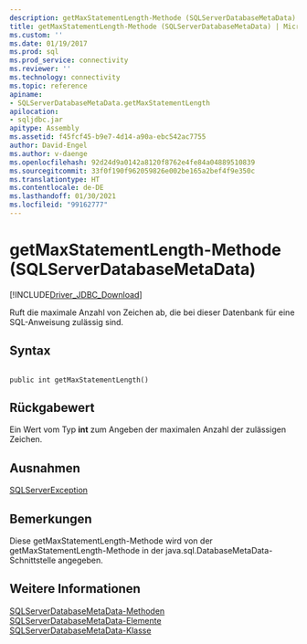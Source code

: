```yaml
---
description: getMaxStatementLength-Methode (SQLServerDatabaseMetaData)
title: getMaxStatementLength-Methode (SQLServerDatabaseMetaData) | Microsoft-Dokumentation
ms.custom: ''
ms.date: 01/19/2017
ms.prod: sql
ms.prod_service: connectivity
ms.reviewer: ''
ms.technology: connectivity
ms.topic: reference
apiname:
- SQLServerDatabaseMetaData.getMaxStatementLength
apilocation:
- sqljdbc.jar
apitype: Assembly
ms.assetid: f45fcf45-b9e7-4d14-a90a-ebc542ac7755
author: David-Engel
ms.author: v-daenge
ms.openlocfilehash: 92d24d9a0142a8120f8762e4fe84a04889510839
ms.sourcegitcommit: 33f0f190f962059826e002be165a2bef4f9e350c
ms.translationtype: HT
ms.contentlocale: de-DE
ms.lasthandoff: 01/30/2021
ms.locfileid: "99162777"
---
```

# <a name="getmaxstatementlength-method-sqlserverdatabasemetadata"></a>getMaxStatementLength-Methode (SQLServerDatabaseMetaData)
[!INCLUDE[Driver_JDBC_Download](../../../includes/driver_jdbc_download.md)]

  Ruft die maximale Anzahl von Zeichen ab, die bei dieser Datenbank für eine SQL-Anweisung zulässig sind.  
  
## <a name="syntax"></a>Syntax  
  
```  
  
public int getMaxStatementLength()  
```  
  
## <a name="return-value"></a>Rückgabewert  
 Ein Wert vom Typ **int** zum Angeben der maximalen Anzahl der zulässigen Zeichen.  
  
## <a name="exceptions"></a>Ausnahmen  
 [SQLServerException](../../../connect/jdbc/reference/sqlserverexception-class.md)  
  
## <a name="remarks"></a>Bemerkungen  
 Diese getMaxStatementLength-Methode wird von der getMaxStatementLength-Methode in der java.sql.DatabaseMetaData-Schnittstelle angegeben.  
  
## <a name="see-also"></a>Weitere Informationen  
 [SQLServerDatabaseMetaData-Methoden](../../../connect/jdbc/reference/sqlserverdatabasemetadata-methods.md)   
 [SQLServerDatabaseMetaData-Elemente](../../../connect/jdbc/reference/sqlserverdatabasemetadata-members.md)   
 [SQLServerDatabaseMetaData-Klasse](../../../connect/jdbc/reference/sqlserverdatabasemetadata-class.md)  
  
  
